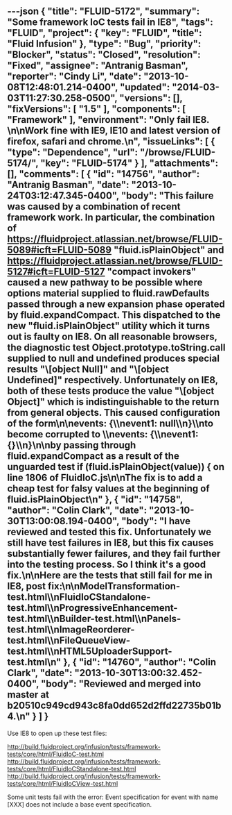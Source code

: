 ---json
{
  "title": "FLUID-5172",
  "summary": "Some framework IoC tests fail in IE8",
  "tags": "FLUID",
  "project": {
    "key": "FLUID",
    "title": "Fluid Infusion"
  },
  "type": "Bug",
  "priority": "Blocker",
  "status": "Closed",
  "resolution": "Fixed",
  "assignee": "Antranig Basman",
  "reporter": "Cindy Li",
  "date": "2013-10-08T12:48:01.214-0400",
  "updated": "2014-03-03T11:27:30.258-0500",
  "versions": [],
  "fixVersions": [
    "1.5"
  ],
  "components": [
    "Framework"
  ],
  "environment": "Only fail IE8.&#x20;\n\nWork fine with IE9, IE10 and latest version of firefox, safari and chrome.\n",
  "issueLinks": [
    {
      "type": "Dependence",
      "url": "/browse/FLUID-5174/",
      "key": "FLUID-5174"
    }
  ],
  "attachments": [],
  "comments": [
    {
      "id": "14756",
      "author": "Antranig Basman",
      "date": "2013-10-24T03:12:47.345-0400",
      "body": "This failure was caused by a combination of recent framework work. In particular, the combination of <https://fluidproject.atlassian.net/browse/FLUID-5089#icft=FLUID-5089> \"fluid.isPlainObject\" and <https://fluidproject.atlassian.net/browse/FLUID-5127#icft=FLUID-5127> \"compact invokers\" caused a new pathway to be possible where options material supplied to fluid.rawDefaults passed through a new expansion phase operated by fluid.expandCompact. This dispatched to the new \"fluid.isPlainObject\" utility which it turns out is faulty on IE8. On all reasonable browsers, the diagnostic test Object.prototype.toString.call supplied to null and undefined produces special results \"\\[object Null]\" and \"\\[object Undefined]\" respectively. Unfortunately on IE8, both of these tests produce the value \"\\[object Object]\" which is indistinguishable to the return from general objects. This caused configuration of the form\n\nevents: {\\\nevent1: null\\\n}\\\nto become corrupted to \\\nevents: {\\\nevent1: {}\\\n}\n\nby passing through fluid.expandCompact as a result of the unguarded test             if (fluid.isPlainObject(value)) { on line 1806 of FluidIoC.js\n\nThe fix is to add a cheap test for falsy values at the beginning of fluid.isPlainObject\n"
    },
    {
      "id": "14758",
      "author": "Colin Clark",
      "date": "2013-10-30T13:00:08.194-0400",
      "body": "I have reviewed and tested this fix. Unfortunately we still have test failures in IE8, but this fix causes substantially fewer failures, and they fail further into the testing process. So I think it's a good fix.\n\nHere are the tests that still fail for me in IE8, post fix:\n\nModelTransformation-test.html\\\nFluidIoCStandalone-test.html\\\nProgressiveEnhancement-test.html\\\nBuilder-test.html\\\nPanels-test.html\\\nImageReorderer-test.html\\\nFileQueueView-test.html\\\nHTML5UploaderSupport-test.html\n"
    },
    {
      "id": "14760",
      "author": "Colin Clark",
      "date": "2013-10-30T13:00:32.452-0400",
      "body": "Reviewed and merged into master at b20510c949cd943c8fa0dd652d2ffd22735b01b4.\n"
    }
  ]
}
---
Use IE8 to open up these test files:

<http://build.fluidproject.org/infusion/tests/framework-tests/core/html/FluidIoC-test.html>\
<http://build.fluidproject.org/infusion/tests/framework-tests/core/html/FluidIoCStandalone-test.html>\
<http://build.fluidproject.org/infusion/tests/framework-tests/core/html/FluidIoCView-test.html>

Some unit tests fail with the error: Event specification for event with name \[XXX] does not include a base event specification.

        